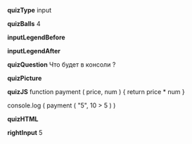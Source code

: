 ____quizType____
input

____quizBalls____
4

____inputLegendBefore____


____inputLegendAfter____


____quizQuestion____
Что будет в консоли ?

____quizPicture____


____quizJS____
function payment ( price, num ) {
    return price * num
}

console.log (
    payment ( "5", 10 > 5 )
)

____quizHTML____


____rightInput____
5
